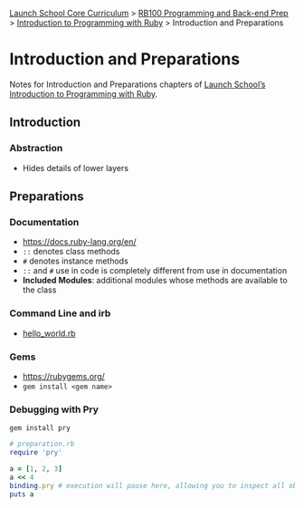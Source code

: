 [Launch School Core Curriculum][readme] >
[RB100 Programming and Back-end Prep][rb100-notes] >
[Introduction to Programming with Ruby][ruby-intro-notes] >
Introduction and Preparations

# Introduction and Preparations

Notes for Introduction and Preparations chapters of [Launch School’s][launch-school] [Introduction to Programming with Ruby][ruby-intro-book].

## Introduction

### Abstraction

- Hides details of lower layers

## Preparations

### Documentation

- https://docs.ruby-lang.org/en/
- `::` denotes class methods
- `#` denotes instance methods
- `::` and `#` use in code is completely different from use in documentation
- **Included Modules**: additional modules whose methods are available to the class

### Command Line and irb

- [hello_world.rb](hello_world.rb)

### Gems

- https://rubygems.org/
- `gem install <gem name>`

### Debugging with Pry

`gem install pry`

```ruby
# preparation.rb
require 'pry'

a = [1, 2, 3]
a << 4
binding.pry # execution will pause here, allowing you to inspect all objects
puts a
```

[rb100-notes]: /rb100/rb100-notes.md
[readme]: /README.md
[ruby-intro-notes]: /rb100/introduction_to_programming_with_ruby/introduction-to-programming-with-ruby-notes.md
[launch-school]: https://launchschool.com
[ruby-intro-book]: https://launchschool.com/books/ruby
